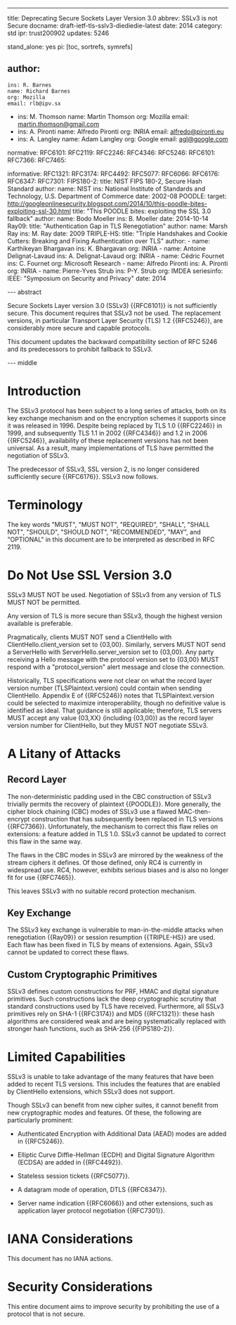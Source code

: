 ---
title: Deprecating Secure Sockets Layer Version 3.0
abbrev: SSLv3 is not Secure
docname: draft-ietf-tls-sslv3-diediedie-latest
date: 2014
category: std
ipr: trust200902
updates: 5246

stand_alone: yes
pi: [toc, sortrefs, symrefs]

author:
 -
    ins: R. Barnes
    name: Richard Barnes
    org: Mozilla
    email: rlb@ipv.sx
 -
    ins: M. Thomson
    name: Martin Thomson
    org: Mozilla
    email: martin.thomson@gmail.com
 -
    ins: A. Pironti
    name: Alfredo Pironti
    org: INRIA
    email: alfredo@pironti.eu
 -
   ins: A. Langley
   name: Adam Langley
   org: Google
   email: agl@google.com


normative:
  RFC6101:
  RFC2119:
  RFC2246:
  RFC4346:
  RFC5246:
  RFC6101:
  RFC7366:
  RFC7465:

informative:
  RFC1321:
  RFC3174:
  RFC4492:
  RFC5077:
  RFC6066:
  RFC6176:
  RFC6347:
  RFC7301:
  FIPS180-2:
    title: NIST FIPS 180-2, Secure Hash Standard
    author:
      name: NIST
      ins: National Institute of Standards and Technology, U.S. Department of Commerce
    date: 2002-08
  POODLE:
    target: http://googleonlinesecurity.blogspot.com/2014/10/this-poodle-bites-exploiting-ssl-30.html
    title: "This POODLE bites: exploiting the SSL 3.0 fallback"
    author:
      name: Bodo Moeller
      ins: B. Moeller
    date: 2014-10-14
  Ray09:
    title: "Authentication Gap in TLS Renegotiation"
    author:
      name: Marsh Ray
      ins: M. Ray
    date: 2009
  TRIPLE-HS:
    title: "Triple Handshakes and Cookie Cutters: Breaking and Fixing Authentication over TLS"
    author:
      -
        name: Karthikeyan Bhargavan
        ins: K. Bhargavan
        org: INRIA
      -
        name: Antoine Delignat-Lavaud
        ins: A. Delignat-Lavaud
        org: INRIA
      -
        name: Cédric Fournet
        ins: C. Fournet
        org: Microsoft Research
      -
        name: Alfredo Pironti
        ins: A. Pironti
        org: INRIA
      -
        name: Pierre-Yves Strub
        ins: P-Y. Strub
        org: IMDEA
    seriesinfo:
      IEEE: "Symposium on Security and Privacy"
    date: 2014


--- abstract

Secure Sockets Layer version 3.0 (SSLv3) {{RFC6101}} is not sufficiently secure.
This document requires that SSLv3 not be used.  The replacement versions, in
particular Transport Layer Security (TLS) 1.2 {{RFC5246}}, are considerably more
secure and capable protocols.

This document updates the backward compatibility section of RFC 5246 and its
predecessors to prohibit fallback to SSLv3.

--- middle

# Introduction

The SSLv3 protocol has been subject to a long series of attacks, both on its key
exchange mechanism and on the encryption schemes it supports since it was
released in 1996.  Despite being replaced by TLS 1.0 {{RFC2246}} in 1999, and
subsequently TLS 1.1 in 2002 {{RFC4346}} and 1.2 in 2006 {{RFC5246}},
availability of these replacement versions has not been universal.  As a result,
many implementations of TLS have permitted the negotiation of SSLv3.

The predecessor of SSLv3, SSL version 2, is no longer considered sufficiently
secure {{RFC6176}}.  SSLv3 now follows.


# Terminology

The key words "MUST", "MUST NOT", "REQUIRED", "SHALL", "SHALL NOT", "SHOULD",
"SHOULD NOT", "RECOMMENDED", "MAY", and "OPTIONAL" in this document are to be
interpreted as described in RFC 2119.


# Do Not Use SSL Version 3.0

SSLv3 MUST NOT be used.  Negotiation of SSLv3 from any version of TLS MUST NOT
be permitted.

Any version of TLS is more secure than SSLv3, though the highest version
available is preferable.

Pragmatically, clients MUST NOT send a ClientHello with
ClientHello.client_version set to {03,00}.  Similarly, servers MUST NOT send a
ServerHello with ServerHello.server_version set to {03,00}.  Any party
receiving a Hello message with the protocol version set to {03,00} MUST
respond with a "protocol_version" alert message and close the connection.

Historically, TLS specifications were not clear on what the record layer version
number (TLSPlaintext.version) could contain when sending ClientHello.  Appendix
E of {{RFC5246}} notes that TLSPlaintext.version could be selected to maximize
interoperability, though no definitive value is identified as ideal.  That
guidance is still applicable; therefore, TLS servers MUST accept any value
{03,XX} (including {03,00}) as the record layer version number for ClientHello,
but they MUST NOT negotiate SSLv3.


# A Litany of Attacks

## Record Layer

The non-deterministic padding used in the CBC construction of SSLv3
trivially permits the recovery of plaintext {{POODLE}}. More generally,
the cipher block chaining (CBC) modes of SSLv3 use a flawed MAC-then-encrypt
construction that has subsequently been replaced in TLS versions {{RFC7366}}.
Unfortunately, the mechanism to correct this flaw relies on extensions: a
feature added in TLS 1.0.  SSLv3 cannot be updated to correct this flaw in the
same way.

The flaws in the CBC modes in SSLv3 are mirrored by the weakness of the stream
ciphers it defines.  Of those defined, only RC4 is currently in widespread use.
RC4, however, exhibits serious biases and is also no longer fit for use
{{RFC7465}}.

This leaves SSLv3 with no suitable record protection mechanism.


## Key Exchange

The SSLv3 key exchange is vulnerable to man-in-the-middle attacks when
renegotiation {{Ray09}} or session resumption {{TRIPLE-HS}} are used.
Each flaw has been fixed in TLS by means of extensions. Again,
SSLv3 cannot be updated to correct these flaws.


## Custom Cryptographic Primitives

SSLv3 defines custom constructions for PRF, HMAC and digital signature
primitives.  Such constructions lack the deep cryptographic scrutiny that
standard constructions used by TLS have received.  Furthermore, all SSLv3
primitives rely on SHA-1 {{RFC3174}} and MD5 {{RFC1321}}: these hash algorithms
are considered weak and are being systematically replaced with stronger hash
functions, such as SHA-256 {{FIPS180-2}}.


# Limited Capabilities

SSLv3 is unable to take advantage of the many features that have been added to
recent TLS versions.  This includes the features that are enabled by ClientHello
extensions, which SSLv3 does not support.

Though SSLv3 can benefit from new cipher suites, it cannot benefit from new
cryptographic modes and features.  Of these, the following are particularly
prominent:

* Authenticated Encryption with Additional Data (AEAD) modes are added in
  {{RFC5246}}.

* Elliptic Curve Diffie-Hellman (ECDH) and Digital Signature Algorithm (ECDSA)
  are added in {{RFC4492}}.

* Stateless session tickets {{RFC5077}}.

* A datagram mode of operation, DTLS {{RFC6347}}.

* Server name indication {{RFC6066}} and other extensions, such as application
  layer protocol negotiation {{RFC7301}}.


# IANA Considerations

This document has no IANA actions.


# Security Considerations

This entire document aims to improve security by prohibiting the use of a
protocol that is not secure.
